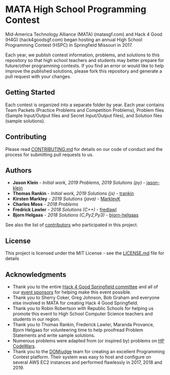 # MATA High School Programming Contest

Mid-America Technology Alliance (MATA) (matasgf.com) and Hack 4 Good (H4G) (hack4goodsgf.com) began hosting an annual High School Programming Contest (HSPC) in Springfield Missouri in 2017.

Each year, we publish contest information, problems, and solutions to this repository so that high school teachers and students may better prepare for future/other programming contests. If you find an error or would like to help improve the published solutions, please fork this repository and generate a pull request with your changes.

## Getting Started

Each contest is organized into a separate folder by year. Each year contains Team Packets (Practice Problems and Competition Problems), Problem files (Sample Input/Output files and Secret Input/Output files), and Solution files (sample solutions).

## Contributing

Please read [CONTRIBUTING.md](CONTRIBUTING.md) for details on our code of conduct and the process for submitting pull requests to us.

## Authors

* **Jason Klein** - *Initial work, 2019 Problems, 2019 Solutions (py)* - [jason-klein](https://github.com/jason-klein)
* **Thomas Rankin** - *Initial work, 2019 Solutions (js)* - [trankin](https://github.com/trankin)
* **Kirsten Markley** - *2019 Solutions (java)* - [MarkleyK](https://github.com/MarkleyK)
* **Charles Moss** - *2018 Problems*
* **Fredrick Lawler** - *2018 Solutions (C++)* - [fredlawl](https://github.com/fredlawl)
* **Bjorn Helgaas** - *2018 Solutions (C,Py2,Py3)* - [bjorn-helgaas](https://github.com/bjorn-helgaas)

See also the list of [contributors](https://github.com/matasgf/hspc/graphs/contributors) who participated in this project.

## License

This project is licensed under the MIT License - see the [LICENSE.md](LICENSE.md) file for details

## Acknowledgments

* Thank you to the entire [Hack 4 Good Springfield committee](https://hack4goodsgf.com/contact/) and all of our [event sponsors](https://hack4goodsgf.com/sponsor/) for helping make this event possible.
* Thank you to Sherry Coker, Greg Johnson, Bob Graham and everyone else involved in MATA for creating Hack 4 Good Springfield.
* Thank you to Robin Robertson with Republic Schools for helping us promote this event to High School Computer Science teachers and students in our region.
* Thank you to Thomas Rankin, Frederick Lawler, Maranda Provance, Bjorn Helgaas for volunteering time to help proofread Problem Statements and write sample solutions.
* Numerous problems were adapted from (or inspired by) problems on [HP CodeWars](http://www.hpcodewars.org/).
* Thank you to the [DOMjudge](https://www.domjudge.org/) team for creating an excellent Programming Contest platform. Their system was easy to host and configure on several AWS EC2 instances and performed flawlessly in 2017, 2018 and 2019.

